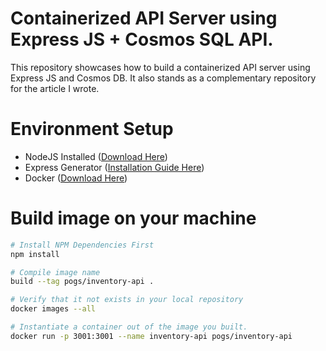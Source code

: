 # Containerized API Server using Express JS + Cosmos SQL API.

This repository showcases how to build a containerized API server using Express JS and Cosmos DB. It also stands as a complementary repository for the article I wrote.

# Environment Setup

- NodeJS Installed ([Download Here](https://nodejs.org/en/download/))
- Express Generator ([Installation Guide Here](https://expressjs.com/en/starter/generator.html))
- Docker ([Download Here](https://www.docker.com/get-started))

# Build image on your machine

```sh
# Install NPM Dependencies First
npm install

# Compile image name
build --tag pogs/inventory-api .

# Verify that it not exists in your local repository
docker images --all

# Instantiate a container out of the image you built.
docker run -p 3001:3001 --name inventory-api pogs/inventory-api
```
